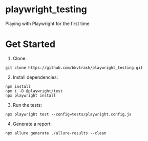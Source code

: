 # playwright_testing
Playing with Playwright for the first time

# Get Started

1. Clone:
```shell
git clone https://github.com/bkvtrash/playwright_testing.git
```
2. Install dependencies:
```shell
npm install
npm i -D @playwright/test
npx playwright install
```
3. Run the tests:
```shell
npx playwright test --config=tests/playwright.config.js
```
4. Generate a report:
```shell
npx allure generate ./allure-results --clean
```